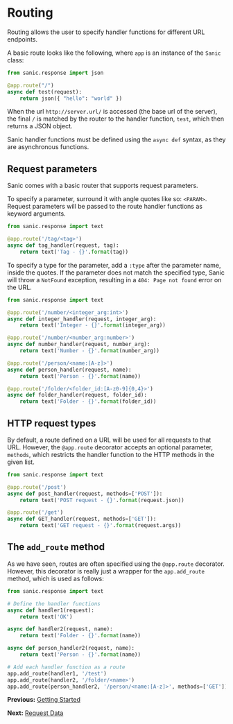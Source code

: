# Routing

Routing allows the user to specify handler functions for different URL endpoints.

A basic route looks like the following, where `app` is an instance of the
`Sanic` class:

```python
from sanic.response import json

@app.route("/")
async def test(request):
    return json({ "hello": "world" })
``` 

When the url `http://server.url/` is accessed (the base url of the server), the
final `/` is matched by the router to the handler function, `test`, which then
returns a JSON object.

Sanic handler functions must be defined using the `async def` syntax, as they
are asynchronous functions.

## Request parameters

Sanic comes with a basic router that supports request parameters.

To specify a parameter, surround it with angle quotes like so: `<PARAM>`.
Request parameters will be passed to the route handler functions as keyword
arguments.

```python
from sanic.response import text

@app.route('/tag/<tag>')
async def tag_handler(request, tag):
	return text('Tag - {}'.format(tag))
```

To specify a type for the parameter, add a `:type` after the parameter name,
inside the quotes. If the parameter does not match the specified type, Sanic
will throw a `NotFound` exception, resulting in a `404: Page not found` error
on the URL.

```python
from sanic.response import text

@app.route('/number/<integer_arg:int>')
async def integer_handler(request, integer_arg):
	return text('Integer - {}'.format(integer_arg))

@app.route('/number/<number_arg:number>')
async def number_handler(request, number_arg):
	return text('Number - {}'.format(number_arg))

@app.route('/person/<name:[A-z]>')
async def person_handler(request, name):
	return text('Person - {}'.format(name))

@app.route('/folder/<folder_id:[A-z0-9]{0,4}>')
async def folder_handler(request, folder_id):
	return text('Folder - {}'.format(folder_id))

```

## HTTP request types

By default, a route defined on a URL will be used for all requests to that URL.
However, the `@app.route` decorator accepts an optional parameter, `methods`,
which restricts the handler function to the HTTP methods in the given list.

```python
from sanic.response import text

@app.route('/post')
async def post_handler(request, methods=['POST']):
	return text('POST request - {}'.format(request.json))

@app.route('/get')
async def GET_handler(request, methods=['GET']):
	return text('GET request - {}'.format(request.args))

```

## The `add_route` method

As we have seen, routes are often specified using the `@app.route` decorator.
However, this decorator is really just a wrapper for the `app.add_route`
method, which is used as follows:

```python
from sanic.response import text

# Define the handler functions
async def handler1(request):
	return text('OK')

async def handler2(request, name):
	return text('Folder - {}'.format(name))

async def person_handler2(request, name):
	return text('Person - {}'.format(name))

# Add each handler function as a route
app.add_route(handler1, '/test')
app.add_route(handler2, '/folder/<name>')
app.add_route(person_handler2, '/person/<name:[A-z]>', methods=['GET'])
```

**Previous:** [Getting Started](getting_started.html)

**Next:** [Request Data](request_data.html)
